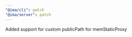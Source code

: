 ```yaml
---
"@ima/cli": patch
"@ima/server": patch
---
```


Added support for custom publicPath for memStaticProxy

